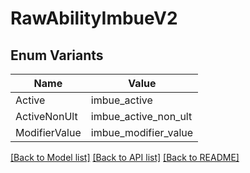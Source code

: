 # RawAbilityImbueV2

## Enum Variants

| Name | Value |
|---- | -----|
| Active | imbue_active |
| ActiveNonUlt | imbue_active_non_ult |
| ModifierValue | imbue_modifier_value |


[[Back to Model list]](../README.md#documentation-for-models) [[Back to API list]](../README.md#documentation-for-api-endpoints) [[Back to README]](../README.md)


